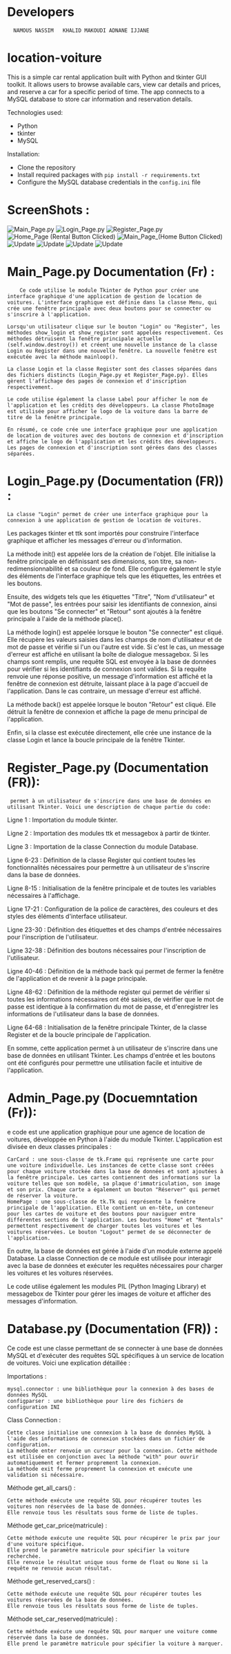#   Developers 
      NAMOUS NASSIM   KHALID MAKOUDI ADNANE IJJANE


# location-voiture
This is a simple car rental application built with Python and tkinter GUI toolkit. It allows users to browse available cars, view car details and prices, and reserve a car for a specific period of time. The app connects to a MySQL database to store car information and reservation details.

Technologies used:
- Python
- tkinter
- MySQL

Installation:
- Clone the repository
- Install required packages with `pip install -r requirements.txt`
- Configure the MySQL database credentials in the `config.ini` file


#   ScreenShots : 

![Main_Page.py](ScreenShots/Main_Page.png)
![Login_Page.py](ScreenShots/Login_Page.png)
![Register_Page.py](ScreenShots/Register_Page.png)
![Home_Page (Rental Button Clicked)](ScreenShots/Home_Page_Rentals.png)
![Main_Page_(Home Button Clicked)](ScreenShots/Home_Page(Home).png)
![Update](ScreenShots/update1.png)
![Update](ScreenShots/update2.png)
![Update](ScreenShots/update3.png)
![Update](ScreenShots/update4.png)

#  Main_Page.py Documentation (Fr) :
    
        Ce code utilise le module Tkinter de Python pour créer une interface graphique d'une application de gestion de location de voitures. L'interface graphique est définie dans la classe Menu, qui crée une fenêtre principale avec deux boutons pour se connecter ou s'inscrire à l'application.

    Lorsqu'un utilisateur clique sur le bouton "Login" ou "Register", les méthodes show_login et show_register sont appelées respectivement. Ces méthodes détruisent la fenêtre principale actuelle (self.window.destroy()) et créent une nouvelle instance de la classe Login ou Register dans une nouvelle fenêtre. La nouvelle fenêtre est exécutée avec la méthode mainloop().

    La classe Login et la classe Register sont des classes séparées dans des fichiers distincts (Login_Page.py et Register_Page.py). Elles gèrent l'affichage des pages de connexion et d'inscription respectivement.

    Le code utilise également la classe Label pour afficher le nom de l'application et les crédits des développeurs. La classe PhotoImage est utilisée pour afficher le logo de la voiture dans la barre de titre de la fenêtre principale.

    En résumé, ce code crée une interface graphique pour une application de location de voitures avec des boutons de connexion et d'inscription et affiche le logo de l'application et les crédits des développeurs. Les pages de connexion et d'inscription sont gérées dans des classes séparées.
    

 # Login_Page.py (Documentation (FR)) : 

    La classe "Login" permet de créer une interface graphique pour la connexion à une application de gestion de location de voitures.

Les packages tkinter et ttk sont importés pour construire l'interface graphique et afficher les messages d'erreur ou d'information.

La méthode init() est appelée lors de la création de l'objet. Elle initialise la fenêtre principale en définissant ses dimensions, son titre, sa non-redimensionnabilité et sa couleur de fond. Elle configure également le style des éléments de l'interface graphique tels que les étiquettes, les entrées et les boutons.

Ensuite, des widgets tels que les étiquettes "Titre", "Nom d'utilisateur" et "Mot de passe", les entrées pour saisir les identifiants de connexion, ainsi que les boutons "Se connecter" et "Retour" sont ajoutés à la fenêtre principale à l'aide de la méthode place().

La méthode login() est appelée lorsque le bouton "Se connecter" est cliqué. Elle récupère les valeurs saisies dans les champs de nom d'utilisateur et de mot de passe et vérifie si l'un ou l'autre est vide. Si c'est le cas, un message d'erreur est affiché en utilisant la boîte de dialogue messagebox. Si les champs sont remplis, une requête SQL est envoyée à la base de données pour vérifier si les identifiants de connexion sont valides. Si la requête renvoie une réponse positive, un message d'information est affiché et la fenêtre de connexion est détruite, laissant place à la page d'accueil de l'application. Dans le cas contraire, un message d'erreur est affiché.

La méthode back() est appelée lorsque le bouton "Retour" est cliqué. Elle détruit la fenêtre de connexion et affiche la page de menu principal de l'application.

Enfin, si la classe est exécutée directement, elle crée une instance de la classe Login et lance la boucle principale de la fenêtre Tkinter.


#   Register_Page.py (Documentation (FR)): 

     permet à un utilisateur de s'inscrire dans une base de données en utilisant Tkinter. Voici une description de chaque partie du code:

Ligne 1 : Importation du module tkinter.

Ligne 2 : Importation des modules ttk et messagebox à partir de tkinter.

Ligne 3 : Importation de la classe Connection du module Database.

Ligne 6-23 : Définition de la classe Register qui contient toutes les fonctionnalités nécessaires pour permettre à un utilisateur de s'inscrire dans la base de données.

Ligne 8-15 : Initialisation de la fenêtre principale et de toutes les variables nécessaires à l'affichage.

Ligne 17-21 : Configuration de la police de caractères, des couleurs et des styles des éléments d'interface utilisateur.

Ligne 23-30 : Définition des étiquettes et des champs d'entrée nécessaires pour l'inscription de l'utilisateur.

Ligne 32-38 : Définition des boutons nécessaires pour l'inscription de l'utilisateur.

Ligne 40-46 : Définition de la méthode back qui permet de fermer la fenêtre de l'application et de revenir à la page principale.

Ligne 48-62 : Définition de la méthode register qui permet de vérifier si toutes les informations nécessaires ont été saisies, de vérifier que le mot de passe est identique à la confirmation du mot de passe, et d'enregistrer les informations de l'utilisateur dans la base de données.

Ligne 64-68 : Initialisation de la fenêtre principale Tkinter, de la classe Register et de la boucle principale de l'application.

En somme, cette application permet à un utilisateur de s'inscrire dans une base de données en utilisant Tkinter. Les champs d'entrée et les boutons ont été configurés pour permettre une utilisation facile et intuitive de l'application.

# Admin_Page.py (Docuemntation (Fr)): 

e code est une application graphique pour une agence de location de voitures, développée en Python à l'aide du module Tkinter. L'application est divisée en deux classes principales :

    CarCard : une sous-classe de tk.Frame qui représente une carte pour une voiture individuelle. Les instances de cette classe sont créées pour chaque voiture stockée dans la base de données et sont ajoutées à la fenêtre principale. Les cartes contiennent des informations sur la voiture telles que son modèle, sa plaque d'immatriculation, son image et son prix. Chaque carte a également un bouton "Réserver" qui permet de réserver la voiture.
    HomePage : une sous-classe de tk.Tk qui représente la fenêtre principale de l'application. Elle contient un en-tête, un conteneur pour les cartes de voiture et des boutons pour naviguer entre différentes sections de l'application. Les boutons "Home" et "Rentals" permettent respectivement de charger toutes les voitures et les voitures réservées. Le bouton "Logout" permet de se déconnecter de l'application.

En outre, la base de données est gérée à l'aide d'un module externe appelé Database. La classe Connection de ce module est utilisée pour interagir avec la base de données et exécuter les requêtes nécessaires pour charger les voitures et les voitures réservées.

Le code utilise également les modules PIL (Python Imaging Library) et messagebox de Tkinter pour gérer les images de voiture et afficher des messages d'information.

# Database.py (Documentation (FR)) : 
Ce code est une classe permettant de se connecter à une base de données MySQL et d'exécuter des requêtes SQL spécifiques à un service de location de voitures. Voici une explication détaillée :

Importations :

    mysql.connector : une bibliothèque pour la connexion à des bases de données MySQL
    configparser : une bibliothèque pour lire des fichiers de configuration INI

Class Connection :

    Cette classe initialise une connexion à la base de données MySQL à l'aide des informations de connexion stockées dans un fichier de configuration.
    La méthode enter renvoie un curseur pour la connexion. Cette méthode est utilisée en conjonction avec la méthode "with" pour ouvrir automatiquement et fermer proprement la connexion.
    La méthode exit ferme proprement la connexion et exécute une validation si nécessaire.

Méthode get_all_cars() :

    Cette méthode exécute une requête SQL pour récupérer toutes les voitures non réservées de la base de données.
    Elle renvoie tous les résultats sous forme de liste de tuples.

Méthode get_car_price(matricule) :

    Cette méthode exécute une requête SQL pour récupérer le prix par jour d'une voiture spécifique.
    Elle prend le paramètre matricule pour spécifier la voiture recherchée.
    Elle renvoie le résultat unique sous forme de float ou None si la requête ne renvoie aucun résultat.

Méthode get_reserved_cars() :

    Cette méthode exécute une requête SQL pour récupérer toutes les voitures réservées de la base de données.
    Elle renvoie tous les résultats sous forme de liste de tuples.

Méthode set_car_reserved(matricule) :

    Cette méthode exécute une requête SQL pour marquer une voiture comme réservée dans la base de données.
    Elle prend le paramètre matricule pour spécifier la voiture à marquer.

